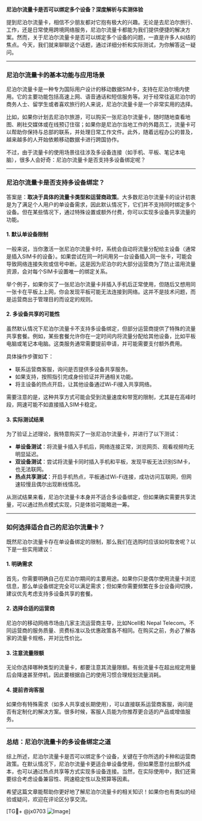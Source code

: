 **尼泊尔流量卡是否可以绑定多个设备？深度解析与实测体验**

提到尼泊尔流量卡，相信不少朋友都对它抱有极大的兴趣。无论是去尼泊尔旅行、工作，还是日常使用跨境网络服务，尼泊尔流量卡都能为我们提供便捷的解决方案。然而，关于尼泊尔流量卡是否可以绑定多个设备的问题，一直是许多人纠结的焦点。今天，我们就来聊聊这个话题，通过详细分析和实际测试，为你解答这一疑问。

---

### **尼泊尔流量卡的基本功能与应用场景**

尼泊尔流量卡是一种专为国际用户设计的移动数据SIM卡，支持在尼泊尔境内使用。它的主要功能包括高速上网、语音通话和短信服务等。对于经常往返尼泊尔的商务人士、留学生或者喜欢旅行的人来说，尼泊尔流量卡是一个非常实用的选择。

比如，如果你计划去尼泊尔旅游，可以购买一张尼泊尔流量卡，随时随地查看地图、刷社交媒体或在线预订住宿；如果你是尼泊尔当地工作的外籍员工，流量卡可以帮助你保持与总部的联系，并处理日常工作文件。此外，随着远程办公的普及，越来越多的人开始依赖移动数据卡进行跨国协作。

不过，由于流量卡的使用场景往往涉及多设备连接（如手机、平板、笔记本电脑），很多人会好奇：尼泊尔流量卡是否支持多设备绑定呢？

---

### **尼泊尔流量卡是否支持多设备绑定？**

答案是：**取决于具体的流量卡类型和运营商政策**。大多数尼泊尔流量卡的设计初衷是为了满足个人用户的单设备需求，因此默认情况下，它们并不支持同时绑定多个设备。但在某些情况下，通过特殊设置或额外付费，你可以实现多设备共享流量的功能。

#### **1. 默认单设备限制**
一般来说，当你激活一张尼泊尔流量卡时，系统会自动将流量分配给主设备（通常是插入SIM卡的设备）。如果尝试在同一时间用另一台设备插入同一张卡，可能会导致网络连接失败或信号中断。这是因为尼泊尔的大部分运营商为了防止滥用流量资源，会对每个SIM卡设置唯一的绑定关系。

举个例子，如果你买了一张尼泊尔流量卡并插入手机后正常使用，但随后又想用同一张卡在平板上上网，你会发现平板可能无法连接到网络。这并不是技术问题，而是运营商出于管理目的而设定的规则。

#### **2. 多设备共享的可能性**
虽然默认情况下尼泊尔流量卡不支持多设备绑定，但部分运营商提供了特殊的流量共享套餐。例如，某些套餐允许你在一定时间内将流量分配给其他设备，比如平板电脑或笔记本电脑。这类服务通常需要提前申请，并可能需要支付额外费用。

具体操作步骤如下：
- 联系运营商客服，询问是否提供多设备共享服务。
- 如果支持，按照指引完成身份验证并开通相关功能。
- 将主设备的热点开启，让其他设备通过Wi-Fi接入共享网络。

需要注意的是，这种共享方式可能会受到流量速度和带宽的限制，尤其是在高峰时段，网速可能不如直接插入SIM卡稳定。

#### **3. 实际测试结果**
为了验证上述理论，我特意购买了一张尼泊尔流量卡，并进行了以下测试：

- **单设备测试**：将流量卡插入手机后，网络连接正常，浏览网页、观看视频均无明显延迟。
- **双设备测试**：尝试将流量卡同时插入手机和平板，发现平板无法识别SIM卡，也无法联网。
- **热点共享测试**：开启手机热点，平板通过Wi-Fi连接，成功访问互联网，但网速较慢且偶尔出现断线情况。

从测试结果来看，尼泊尔流量卡本身并不适合多设备绑定，但如果确实需要共享流量，可以通过热点模式实现，只是体验可能略逊一筹。

---

### **如何选择适合自己的尼泊尔流量卡？**

既然尼泊尔流量卡存在单设备绑定的限制，那么我们在选购时应该如何取舍呢？以下是一些实用建议：

#### **1. 明确需求**
首先，你需要明确自己在尼泊尔期间的主要用途。如果你只是偶尔使用流量卡浏览信息，那么单设备绑定完全可以满足需求；但如果你需要频繁在多台设备间切换，建议优先考虑支持多设备共享的套餐。

#### **2. 选择合适的运营商**
尼泊尔的移动网络市场由几家主流运营商主导，比如Ncell和 Nepal Telecom。不同运营商的服务质量、资费标准以及优惠政策各不相同。在购买之前，务必了解各家的流量卡规格，并对比性价比。

#### **3. 注意流量限额**
无论你选择哪种类型的流量卡，都要注意其流量限额。有些流量卡在超出规定用量后会降速甚至停机，因此要根据自己的使用习惯合理规划流量消耗。

#### **4. 提前咨询客服**
如果你有特殊需求（如多人共享或长期使用），可以直接联系运营商客服，询问是否有定制化的解决方案。很多时候，客服人员能为你推荐更合适的产品或增值服务。

---

### **总结：尼泊尔流量卡的多设备绑定之道**

综上所述，尼泊尔流量卡是否可以绑定多个设备，关键在于你所选的卡种和运营商政策。在默认情况下，尼泊尔流量卡更适合单设备使用，但如果愿意付出额外成本，也可以通过热点共享等方式实现多设备连接。当然，在实际使用中，我们还需要综合考虑设备兼容性、网速稳定性以及预算等因素。

希望这篇文章能帮助你更好地了解尼泊尔流量卡的相关知识！如果你也有类似的经验或疑问，欢迎在评论区分享交流。

[TG💪+ @jx0703 ![Image](https://github.com/user-attachments/assets/dbca1d08-cadb-493c-b0ec-ad6f7a83f270)]